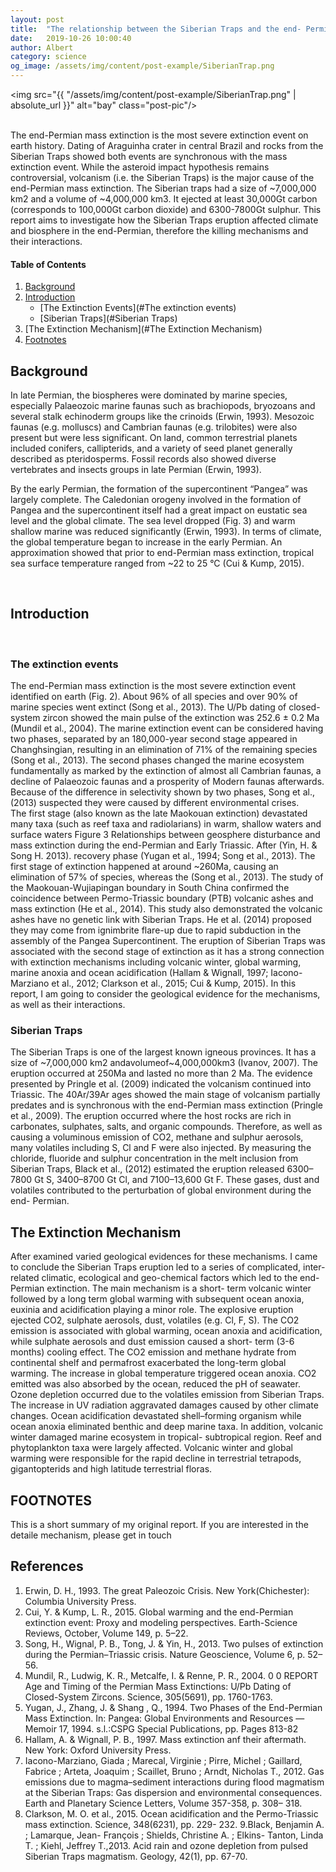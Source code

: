 ```yaml
---
layout: post
title:  "The relationship between the Siberian Traps and the end- Permian mass extinction"
date:   2019-10-26 10:00:40
author: Albert
category: science
og_image: /assets/img/content/post-example/SiberianTrap.png
---
```

<img src="{{ "/assets/img/content/post-example/SiberianTrap.png" | absolute_url }}" alt="bay" class="post-pic"/>
<br />
<br />

The end-Permian mass extinction is the most severe extinction event on earth history. Dating of Araguinha crater in central Brazil and rocks from the Siberian Traps showed both events are synchronous with the mass extinction event. While the asteroid impact hypothesis remains controversial, volcanism (i.e. the Siberian Traps) is the major cause of the end-Permian mass extinction. The Siberian traps had a size of ~7,000,000 km2 and a volume of ~4,000,000 km3. It ejected at least 30,000Gt carbon (corresponds to 100,000Gt carbon dioxide) and 6300-7800Gt sulphur. This report aims to investigate how the Siberian Traps eruption affected climate and biosphere in the end-Permian, therefore the killing mechanisms and their interactions.
<br />


#### Table of Contents
1. [Background](#Background)
2. [Introduction](#Introduction)
    * [The Extinction Events](#The extinction events)
    * [Siberian Traps](#Siberian Traps)
3. [The Extinction Mechanism](#The Extinction Mechanism)
4. [Footnotes](#footnotes)

## Background
In late Permian, the biospheres were dominated by marine species, especially Palaeozoic marine faunas such as brachiopods, bryozoans and several stalk echinoderm groups like the crinoids (Erwin, 1993). Mesozoic faunas (e.g. molluscs) and Cambrian faunas (e.g. trilobites) were also present but were less significant. On land, common terrestrial planets included conifers, callipterids, and a variety of seed planet generally described as pteridosperms. Fossil records also showed diverse vertebrates and insects groups in late Permian (Erwin, 1993). 

By the early Permian, the formation of the supercontinent “Pangea” was largely complete. The Caledonian orogeny involved in the formation of Pangea and the supercontinent itself had a great impact on eustatic sea level and the global climate. The sea level dropped (Fig. 3) and warm shallow marine was reduced significantly (Erwin, 1993). In terms of climate, the global temperature began to increase in the early Permian. An approximation showed that prior to end-Permian mass extinction, tropical sea surface temperature ranged from ~22 to 25 °C (Cui & Kump, 2015).

<br />

## Introduction
<br />

### The extinction events 
The end-Permian mass extinction is the most severe extinction event identified on earth (Fig. 2). About 96% of all species and over 90% of marine species went extinct (Song et al., 2013). The U/Pb dating of closed-system zircon showed the main pulse of the extinction was 252.6 ± 0.2 Ma (Mundil et al., 2004). The marine extinction event can be considered having two phases, separated by an 180,000-year second stage appeared in Changhsingian, resulting in an elimination of 71% of the remaining species (Song et al., 2013). The second phases changed the marine ecosystem fundamentally as marked by the extinction of almost all Cambrian faunas, a decline of Palaeozoic faunas and a prosperity of Modern faunas afterwards. Because of the difference in selectivity shown by two phases, Song et al., (2013) suspected they were caused by different environmental crises.
<br />
The first stage (also known as the late Maokouan extinction) devastated many taxa (such as reef taxa and radiolarians) in warm, shallow waters and surface waters
 Figure 3 Relationships between geosphere disturbance and mass extinction during the end-Permian and Early Triassic. After (Yin, H. & Song H. 2013).
recovery phase (Yugan et al., 1994; Song et al., 2013). The first stage of extinction happened at around ~260Ma, causing an elimination of 57% of species, whereas the (Song et al., 2013). The study of the Maokouan-Wujiapingan boundary in South China confirmed the coincidence between Permo-Triassic boundary (PTB) volcanic
ashes and mass extinction (He et al., 2014). This study also demonstrated the volcanic ashes have no genetic link with Siberian Traps. He et al. (2014) proposed they may come from ignimbrite flare-up due to rapid subduction in the assembly of the Pangea Supercontinent. The eruption of Siberian Traps was associated with the second stage of extinction as it has a strong connection with extinction mechanisms including volcanic winter, global warming, marine anoxia and ocean acidification (Hallam & Wignall, 1997; Iacono-Marziano et al., 2012; Clarkson et al., 2015; Cui & Kump, 2015). In this report, I am going to consider the geological evidence for the mechanisms, as well as their interactions.
<br />

### Siberian Traps

The Siberian Traps is one of the largest known igneous provinces. It has a size of ~7,000,000 km2 andavolumeof~4,000,000km3 (Ivanov, 2007). The eruption occurred at 250Ma and lasted no more than 2 Ma. The evidence presented by Pringle et al. (2009) indicated the volcanism continued into Triassic. The 40Ar/39Ar ages showed the main stage of volcanism partially predates and is synchronous with the end-Permian mass extinction (Pringle et al., 2009). The eruption occurred where the host rocks are rich in carbonates, sulphates, salts, and organic compounds. Therefore, as well as causing a voluminous emission of CO2, methane and sulphur aerosols, many volatiles including S, Cl and F were also injected. By measuring the chloride, fluoride and sulphur concentration in the melt inclusion from Siberian Traps, Black et al., (2012) estimated the eruption released 6300–7800 Gt S, 3400–8700 Gt Cl, and 7100–13,600 Gt F. These gases, dust and volatiles contributed to the perturbation of global environment during the end- Permian.
<br />

## The Extinction Mechanism
After examined varied geological evidences for these mechanisms. I came to conclude the Siberian Traps eruption led to a series of complicated, inter-related climatic, ecological and geo-chemical factors which led to the end-Permian extinction. The main mechanism is a short- term volcanic winter followed by a long term global warming with subsequent ocean anoxia, euxinia and acidification playing a minor role. The explosive eruption ejected CO2, sulphate aerosols, dust, volatiles (e.g. Cl, F, S). The CO2 emission is associated with global warming, ocean anoxia and acidification, while sulphate aerosols and dust emission caused a short- term (3-6 months) cooling effect. The CO2 emission and methane hydrate from continental shelf and permafrost exacerbated the long-term global warming. The increase in global temperature triggered ocean anoxia. CO2 emitted was also absorbed by the ocean, reduced the pH of seawater. Ozone depletion occurred due to the volatiles emission from Siberian Traps. The increase in UV radiation aggravated damages caused by other climate changes. Ocean acidification devastated shell–forming organism while ocean anoxia eliminated benthic and deep marine taxa. In addition, volcanic winter damaged marine ecosystem in tropical- subtropical region. Reef and phytoplankton taxa were largely affected. Volcanic winter and global warming were responsible for the rapid decline in terrestrial tetrapods, gigantopterids and high latitude terrestrial floras.

## FOOTNOTES

This is a short summary of my original report. If you are interested in the detaile mechanism, please get in touch
<h2 class="section-heading">References</h2>

1. Erwin, D. H., 1993. The great Paleozoic Crisis. New York(Chichester): Columbia University Press.
2. Cui, Y. & Kump, L. R., 2015. Global warming and the end-Permian extinction event: Proxy and modeling perspectives. Earth-Science Reviews, October, Volume 149, p. 5–22.
3. Song, H., Wignal, P. B., Tong, J. & Yin, H., 2013. Two pulses of extinction during the Permian–Triassic crisis. Nature Geoscience, Volume 6, p. 52–56.
4. Mundil, R., Ludwig, K. R., Metcalfe, I. & Renne, P. R., 2004. 0 0 REPORT Age and Timing of the Permian Mass Extinctions: U/Pb Dating of Closed-System Zircons. Science, 305(5691), pp. 1760-1763.
5. Yugan, J., Zhang, J. & Shang , Q., 1994. Two Phases of the End-Permian Mass Extinction. In: Pangea: Global Environments and Resources — Memoir 17, 1994. s.l.:CSPG Special Publications, pp. Pages 813-82
6. Hallam, A. & Wignall, P. B., 1997. Mass extinction anf their aftermath. New York: Oxford University Press.
7. Iacono-Marziano, Giada ; Marecal, Virginie ; Pirre, Michel ; Gaillard, Fabrice ; Arteta, Joaquim ; Scaillet, Bruno ; Arndt, Nicholas T., 2012. Gas emissions due to magma–sediment interactions during flood magmatism at the Siberian Traps: Gas dispersion and environmental consequences. Earth and Planetary Science Letters, Volume 357-358, p. 308– 318.
8. Clarkson, M. O. et al., 2015. Ocean acidification and the Permo-Triassic mass extinction. Science, 348(6231), pp. 229- 232.
9.Black, Benjamin A. ; Lamarque, Jean- François ; Shields, Christine A. ; Elkins- Tanton, Linda T. ; Kiehl, Jeffrey T.,2013. Acid rain and ozone depletion from pulsed Siberian Traps magmatism. Geology, 42(1), pp. 67-70.
